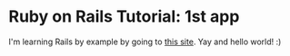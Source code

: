 # Ruby on Rails Tutorial: 1st app

I'm learning Rails by example by going to [this site](http://railstutorial.org/).  Yay and hello world! :)